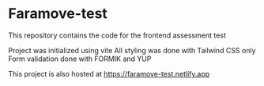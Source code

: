# Faramove-test
This repository contains the code for the frontend assessment test

Project was initialized using vite
All styling was done with Tailwind CSS only
Form validation done with FORMIK and YUP

This project is also hosted at https://faramove-test.netlify.app
